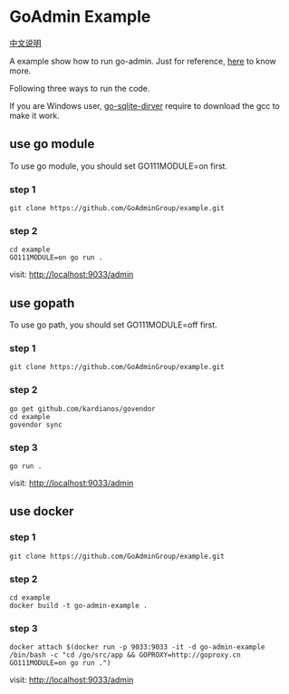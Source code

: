 # GoAdmin Example

[中文说明](./README_CN.md)

A example show how to run go-admin. Just for reference, [here](http://www.go-admin.cn/en) to know more.

Following three ways to run the code.

If you are Windows user, [go-sqlite-dirver](https://github.com/mattn/go-sqlite3) require to download the gcc to make it work.

## use go module

To use go module, you should set GO111MODULE=on first.

### step 1

```shell
git clone https://github.com/GoAdminGroup/example.git
```

### step 2

```shell
cd example
GO111MODULE=on go run .
```

visit: [http://localhost:9033/admin](http://localhost:9033/admin)

## use gopath

To use go path, you should set GO111MODULE=off first.

### step 1

```shell
git clone https://github.com/GoAdminGroup/example.git
```

### step 2

```shell
go get github.com/kardianos/govendor
cd example
govendor sync
```

### step 3

```shell
go run .
```

visit: [http://localhost:9033/admin](http://localhost:9033/admin)

## use docker

### step 1

```shell
git clone https://github.com/GoAdminGroup/example.git
```

### step 2

```shell
cd example
docker build -t go-admin-example .
```

### step 3

```shell
docker attach $(docker run -p 9033:9033 -it -d go-admin-example /bin/bash -c "cd /go/src/app && GOPROXY=http://goproxy.cn GO111MODULE=on go run .")
```

visit: [http://localhost:9033/admin](http://localhost:9033/admin)